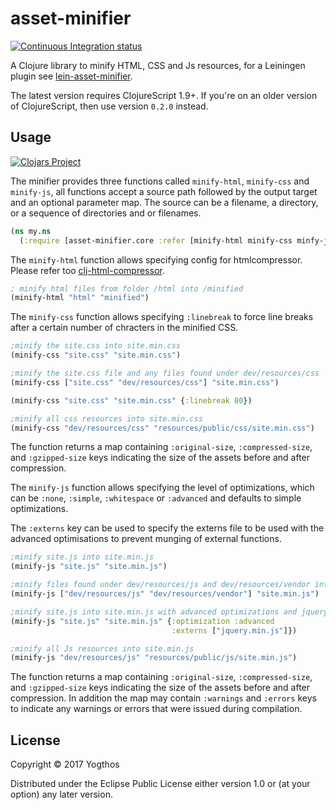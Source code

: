 # asset-minifier

[![Continuous Integration status](https://secure.travis-ci.org/yogthos/asset-minifier.png)](http://travis-ci.org/yogthos/asset-minifier)

A Clojure library to minify HTML, CSS and Js resources, for a Leiningen plugin see [lein-asset-minifier](https://github.com/yogthos/lein-asset-minifier).

The latest version requires ClojureScript 1.9+. If you're on an older version of ClojureScript, then use version `0.2.0` instead.

## Usage

[![Clojars Project](http://clojars.org/asset-minifier/latest-version.svg)](http://clojars.org/asset-minifier)

The minifier provides three functions called `minify-html`, `minify-css` and `minify-js`, all functions accept a source path followed by the output target and an optional parameter map. The source can be a filename, a directory, or a sequence of directories and or filenames.

```clojure
(ns my.ns
  (:require [asset-minifier.core :refer [minify-html minify-css minfy-js]]))
```

The `minify-html` function allows specifying config for htmlcompressor. Please refer too [clj-html-compressor](https://github.com/Atsman/clj-html-compressor).

```clojure
; minify html files from folder /html into /minified
(minify-html "html" "minified")
```

The `minify-css` function allows specifying `:linebreak` to force line breaks after a certain number of chracters in the minified CSS.

```clojure
;minify the site.css into site.min.css
(minify-css "site.css" "site.min.css")

;minify the site.css file and any files found under dev/resources/css
(minify-css ["site.css" "dev/resources/css"] "site.min.css")

(minify-css "site.css" "site.min.css" {:linebreak 80})

;minify all css resources into site.min.css
(minify-css "dev/resources/css" "resources/public/css/site.min.css")
```
The function returns a map containing `:original-size`, `:compressed-size`, and `:gzipped-size` keys indicating the size of the assets before and after compression.


The `minify-js` function allows specifying the level of optimizations, which can be `:none`, `:simple`, `:whitespace` or `:advanced` and defaults to simple optimizations.

The `:externs` key can be used to specify the externs file to be used with the advanced optimisations to prevent munging of external functions.

```clojure
;minify site.js into site.min.js
(minify-js "site.js" "site.min.js")

;minify files found under dev/resources/js and dev/resources/vendor into site.min.js
(minify-js ["dev/resources/js" "dev/resources/vendor"] "site.min.js")

;minify site.js into site.min.js with advanced optimizations and jquery externs
(minify-js "site.js" "site.min.js" {:optimization :advanced
                                    :externs ["jquery.min.js"]})

;minify all Js resources into site.min.js
(minify-js "dev/resources/js" "resources/public/js/site.min.js")
```

The function returns a map containing `:original-size`, `:compressed-size`, and `:gzipped-size` keys indicating the size of the assets before and after compression. In addition the map may contain `:warnings` and `:errors` keys to indicate any warnings or errors that were issued during compilation.

## License

Copyright © 2017 Yogthos

Distributed under the Eclipse Public License either version 1.0 or (at
your option) any later version.
